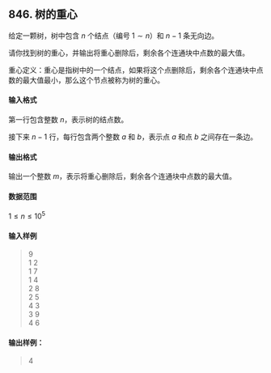 ## 846. 树的重心

给定一颗树，树中包含 $n$ 个结点（编号 $1 \sim n$）和 $n-1$ 条无向边。

请你找到树的重心，并输出将重心删除后，剩余各个连通块中点数的最大值。

重心定义：重心是指树中的一个结点，如果将这个点删除后，剩余各个连通块中点数的最大值最小，那么这个节点被称为树的重心。

#### 输入格式

第一行包含整数 $n$，表示树的结点数。

接下来 $n-1$ 行，每行包含两个整数 $a$ 和 $b$，表示点 $a$ 和点 $b$ 之间存在一条边。

#### 输出格式

输出一个整数 $m$，表示将重心删除后，剩余各个连通块中点数的最大值。

#### 数据范围

$1 \le n \le 10^5$

#### 输入样例

>9 \
>1 2 \
>1 7 \
>1 4 \
>2 8 \
>2 5 \
>4 3 \
>3 9 \
>4 6

#### 输出样例：

>4